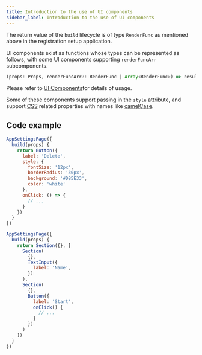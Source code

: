 ```yaml
---
title: Introduction to the use of UI components
sidebar_label: Introduction to the use of UI components
---
```


The return value of the `build` lifecycle is of type `RenderFunc` as mentioned above in the registration setup application.

UI components exist as functions whose types can be represented as follows, with some UI components supporting `renderFuncArr` subcomponents.

```ts
(props: Props, renderFuncArr?: RenderFunc | Array<RenderFunc>) => result: RenderFunc
```

Please refer to [UI Components](../../../reference/app-settings-api/ui/auth.mdx)for details of usage.

Some of these components support passing in the `style` attribute, and support [CSS](https://developer.mozilla.org/en-US/docs/Web/CSS) related properties with names like [camelCase](https://en.wikipedia.org/wiki/Camel_case).

## Code example

```js
AppSettingsPage({
  build(props) {
    return Button({
      label: 'Delete',
      style: {
        fontSize: '12px',
        borderRadius: '30px',
        background: '#D85E33',
        color: 'white'
      },
      onClick: () => {
        // ...
      }
    })
  }
})
```

```js
AppSettingsPage({
  build(props) {
    return Section({}, [
      Section(
        {},
        TextInput({
          label: 'Name',
        })
      ),
      Section(
        {},
        Button({
          label: 'Start',
          onClick() {
            // ...
          }
        })
      )
    ])
  }
})
```
